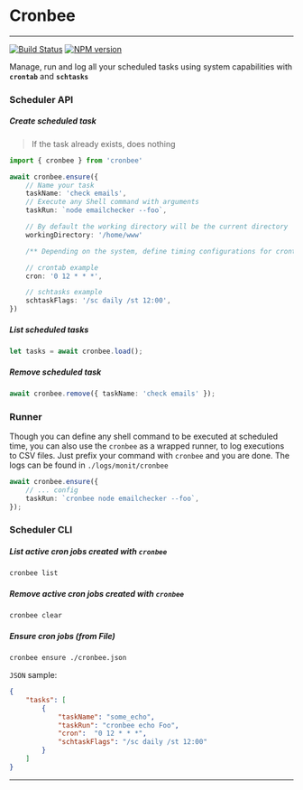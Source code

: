 # Cronbee

----
[![Build Status](https://travis-ci.org/atmajs/cronbee.svg?branch=master)](https://travis-ci.org/atmajs/cronbee)
[![NPM version](https://badge.fury.io/js/cronbee.svg)](http://badge.fury.io/js/cronbee)

Manage, run and log all your scheduled tasks using system capabilities with **`crontab`** and **`schtasks`**

### Scheduler API

##### Create scheduled task

> If the task already exists, does nothing

```ts
import { cronbee } from 'cronbee'

await cronbee.ensure({
    // Name your task
    taskName: 'check emails',
    // Execute any Shell command with arguments
    taskRun: `node emailchecker --foo`,

    // By default the working directory will be the current directory
    workingDirectory: '/home/www'

    /** Depending on the system, define timing configurations for crontab or schtasks separately */

    // crontab example
    cron: '0 12 * * *',

    // schtasks example
    schtaskFlags: '/sc daily /st 12:00',
})
```

##### List scheduled tasks
```ts
let tasks = await cronbee.load();
```

##### Remove scheduled task
```ts
await cronbee.remove({ taskName: 'check emails' });
```


### Runner

Though you can define any shell command to be executed at scheduled time, you can also use the `cronbee` as a wrapped runner, to log executions to CSV files. Just prefix your command with `cronbee` and you are done. The logs can be found in `./logs/monit/cronbee`

```ts
await cronbee.ensure({
    // ... config
    taskRun: `cronbee node emailchecker --foo`,
});
```


### Scheduler CLI

##### List active cron jobs created with `cronbee`

```bash
cronbee list
```

##### Remove active cron jobs created with `cronbee`

```bash
cronbee clear
```

##### Ensure cron jobs (from File)

```bash
cronbee ensure ./cronbee.json
```

`JSON` sample:

```json
{
    "tasks": [
        {
            "taskName": "some_echo",
            "taskRun": "cronbee echo Foo",
            "cron":  "0 12 * * *",
            "schtaskFlags": "/sc daily /st 12:00"
        }
    ]
}
```


----
